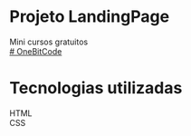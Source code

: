 # Projeto LandingPage
Mini cursos gratuitos
<br>
<a href="https://start.onebitcode.com/"># OneBitCode</a>

# Tecnologias utilizadas
HTML <br>
CSS

